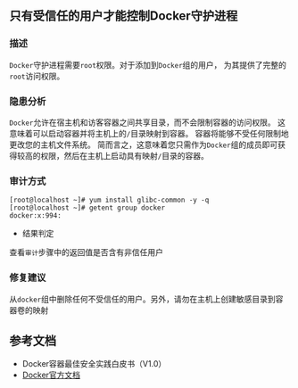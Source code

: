 ## 只有受信任的用户才能控制Docker守护进程

### 描述

`Docker`守护进程需要`root`权限。对于添加到`Docker`组的用户，
为其提供了完整的`root`访问权限。

### 隐患分析

`Docker`允许在宿主机和访客容器之间共享目录，而不会限制容器的访问权限。
这意味着可以启动容器并将主机上的`/`目录映射到容器。
容器将能够不受任何限制地更改您的主机文件系统。 简而言之，这意味着您只需作为`Docker`组的成员即可获得较高的权限，然后在主机上启动具有映射`/`目录的容器。

### 审计方式

```shell script
[root@localhost ~]# yum install glibc-common -y -q
[root@localhost ~]# getent group docker
docker:x:994:
```

- 结果判定

查看`审计`步骤中的返回值是否含有非信任用户

### 修复建议

从`docker`组中删除任何不受信任的用户。另外，请勿在主机上创建敏感目录到容器卷的映射

## 参考文档

- Docker容器最佳安全实践白皮书（V1.0）
- [Docker官方文档](https://docs.docker.com/)
